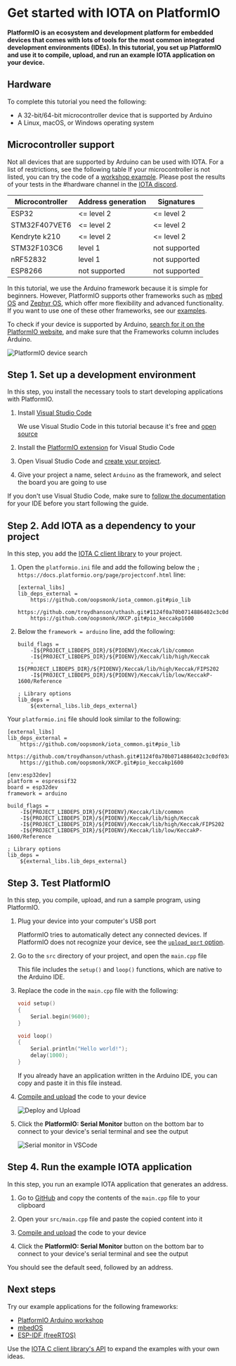 # Get started with IOTA on PlatformIO

**PlatformIO is an ecosystem and development platform for embedded devices that comes with lots of tools for the most common integrated development environments (IDEs). In this tutorial, you set up PlatformIO and use it to compile, upload, and run an example IOTA application on your device.**

## Hardware

To complete this tutorial you need the following:
- A 32-bit/64-bit microcontroller device that is supported by Arduino
- A Linux, macOS, or Windows operating system

## Microcontroller support

Not all devices that are supported by Arduino can be used with IOTA. For a list of restrictions, see the following table
If your microcontroller is not listed, you can try the code of a [workshop example](https://github.com/iota-community/platformio-arduino-iota-workshop).
Please post the results of your tests in the #hardware channel in the [IOTA discord](https://discord.iota.org/). 

| Microcontroller | Address generation | Signatures    |
|-----------------|--------------------|---------------|
| ESP32           | <= level 2         | <= level 2    |
| STM32F407VET6   | <= level 2         | <= level 2    |
| Kendryte k210   | <= level 2         | <= level 2    |
| STM32F103C6     | level 1            | not supported |
| nRF52832        | level 1            | not supported |
| ESP8266         | not supported      | not supported |

In this tutorial, we use the Arduino framework because it is simple for beginners. However, PlatformIO supports other frameworks such as [mbed OS](https://www.mbed.com/en/platform/mbed-os/) and [Zephyr OS](https://www.zephyrproject.org/), which offer more flexibility and advanced functionality. If you want to use one of these other frameworks, see our [examples](#example-applications).

To check if your device is supported by Arduino, [search for it on the PlatformIO website](https://platformio.org/boards), and make sure that the Frameworks column includes Arduino.

![PlatformIO device search](../images/platformio-board-search.png)

## Step 1. Set up a development environment

In this step, you install the necessary tools to start developing applications with PlatformIO.

1. Install [Visual Studio Code](https://code.visualstudio.com/)

    We use Visual Studio Code in this tutorial because it's free and [open source](https://github.com/Microsoft/vscode)

2. Install the [PlatformIO extension](https://marketplace.visualstudio.com/items?itemName=platformio.platformio-ide) for Visual Studio Code

3. Open Visual Studio Code and [create your project](https://docs.platformio.org/en/latest/integration/ide/vscode.html#setting-up-the-project).

4. Give your project a name, select `Arduino` as the framework, and select the board you are going to use

If you don't use Visual Studio Code, make sure to [follow the documentation](https://docs.platformio.org/en/latest/integration/ide/index.html) for your IDE before you start following the guide.

## Step 2. Add IOTA as a dependency to your project

In this step, you add the [IOTA C client library](https://github.com/iotaledger/iota.c) to your project.

1. Open the `platformio.ini` file and add the following below the `; https://docs.platformio.org/page/projectconf.html` line:

    ```
    [external_libs]
    lib_deps_external =
        https://github.com/oopsmonk/iota_common.git#pio_lib
        https://github.com/troydhanson/uthash.git#1124f0a70b0714886402c3c0df03d037e3c4d57a
        https://github.com/oopsmonk/XKCP.git#pio_keccakp1600
    ```

2. Below the `framework = arduino` line, add the following:

    ```
    build_flags =
        -I${PROJECT_LIBDEPS_DIR}/${PIOENV}/Keccak/lib/common
        -I${PROJECT_LIBDEPS_DIR}/${PIOENV}/Keccak/lib/high/Keccak
        -I${PROJECT_LIBDEPS_DIR}/${PIOENV}/Keccak/lib/high/Keccak/FIPS202
        -I${PROJECT_LIBDEPS_DIR}/${PIOENV}/Keccak/lib/low/KeccakP-1600/Reference

    ; Library options
    lib_deps =
        ${external_libs.lib_deps_external}
    ```

Your `platformio.ini` file should look similar to the following:

```
[external_libs]
lib_deps_external =
    https://github.com/oopsmonk/iota_common.git#pio_lib
    https://github.com/troydhanson/uthash.git#1124f0a70b0714886402c3c0df03d037e3c4d57a
    https://github.com/oopsmonk/XKCP.git#pio_keccakp1600

[env:esp32dev]
platform = espressif32
board = esp32dev
framework = arduino

build_flags =
    -I${PROJECT_LIBDEPS_DIR}/${PIOENV}/Keccak/lib/common
    -I${PROJECT_LIBDEPS_DIR}/${PIOENV}/Keccak/lib/high/Keccak
    -I${PROJECT_LIBDEPS_DIR}/${PIOENV}/Keccak/lib/high/Keccak/FIPS202
    -I${PROJECT_LIBDEPS_DIR}/${PIOENV}/Keccak/lib/low/KeccakP-1600/Reference

; Library options
lib_deps =
    ${external_libs.lib_deps_external}
```

## Step 3. Test PlatformIO

In this step, you compile, upload, and run a sample program, using PlatformIO.

1. Plug your device into your computer's USB port

    PlatformIO tries to automatically detect any connected devices. If PlatformIO does not recognize your device, see the [`upload_port` option](https://docs.platformio.org/en/latest/projectconf/section_env_upload.html?utm_source=platformio&utm_medium=piohome#upload-port).

2. Go to the `src` directory of your project, and open the `main.cpp` file

    This file includes the `setup()` and `loop()` functions, which are native to the Arduino IDE.

3. Replace the code in the `main.cpp` file with the following:

    ```cpp 
    void setup()
    {
        Serial.begin(9600);
    }

    void loop()
    {
        Serial.println("Hello world!");
        delay(1000);
    }
    ```

    If you already have an application written in the Arduino IDE, you can copy and paste it in this file instead.

4. [Compile and upload](https://docs.platformio.org/en/latest/integration/ide/vscode.html#setting-up-the-project) the code to your device

    ![Deploy and Upload](../images/vscode-deploy.png)

5. Click the **PlatformIO: Serial Monitor** button on the bottom bar to connect to your device's serial terminal and see the output

    ![Serial monitor in VSCode](../images/vscode-serial.png)

## Step 4. Run the example IOTA application

In this step, you run an example IOTA application that generates an address.

1. Go to [GitHub](https://github.com/iota-community/iota_c_platformIO/blob/arduino_esp32/src/main.cpp) and copy the contents of the `main.cpp` file to your clipboard

2. Open your `src/main.cpp` file and paste the copied content into it

3. [Compile and upload](https://docs.platformio.org/en/latest/integration/ide/vscode.html#setting-up-the-project) the code to your device

4. Click the **PlatformIO: Serial Monitor** button on the bottom bar to connect to your device's serial terminal and see the output

You should see the default seed, followed by an address.

## Next steps

Try our example applications for the following frameworks:

- [PlatformIO Arduino workshop](https://github.com/iota-community/platformio-arduino-iota-workshop)
- [mbedOS](https://github.com/iota-community/iota_c_platformIO/blob/mbed_stm32f746zg/src/my_app.cpp)
- [ESP-IDF (freeRTOS)](https://github.com/iota-community/iota_c_platformIO/tree/esp_idf_esp32/src)

Use the [IOTA C client library's API](https://github.com/iotaledger/iota.c#api-reference) to expand the examples with your own ideas.


